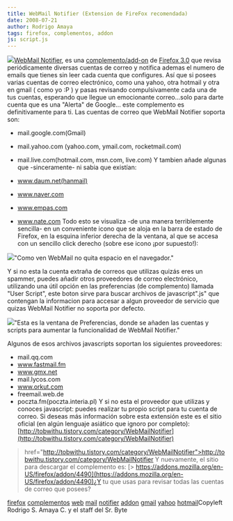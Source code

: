 ```yaml
---
title: WebMail Notifier (Extension de FireFox recomendada)
date: 2008-07-21
author: Rodrigo Amaya
tags: firefox, complementos, addon
js: script.js
---
```


[![](http://bp3.blogger.com/_ayvorITawE4/SIVsUetrGlI/AAAAAAAAA7E/Ai09Gf7rn58/s400/4490.png)](http://bp3.blogger.com/_ayvorITawE4/SIVsUetrGlI/AAAAAAAAA7E/Ai09Gf7rn58/s1600-h/4490.png)[WebMail Notifier](https://addons.mozilla.org/en-US/firefox/addon/4490), es
      una [complemento/add-on](http://srbyte.blogspot.com/2008/07/qu-es-un-complementoadd-on-de-firefox.html)
      de [Firefox 3.0](http://srbyte.blogspot.com/2008/07/el-guiness-record-de-firefox-3.html) que revisa periódicamente diversas cuentas de correo y notifica ademas el numero
      de emails que tienes sin leer cada cuenta que configures. Así que si posees varias cuentas de
      correo electrónico, como una yahoo, otra hotmail y otra en gmail ( como yo :P ) y pasas
      revisando compulsivamente cada una de tus
      cuentas, esperando que llegue un emocionante correo...solo para darte cuenta que es una
      "Alerta" de Google... este complemento es definitivamente para ti.
Las cuentas de
      correo que WebMail Notifier soporta son:

- mail.google.com(Gmail)
- mail.yahoo.com (yahoo.com, ymail.com, rocketmail.com)
- mail.live.com(hotmail.com, msn.com, live.com)
Y tambien añade algunas que -sinceramente- ni sabia que
      existían:

- www.daum.net(hanmail)
- www.naver.com
- www.empas.com
- www.nate.com
Todo
      esto se visualiza -de una manera terriblemente sencilla- en un conveniente icono que se aloja
      en la barra de estado de Firefox, en la esquina inferior derecha de la ventana, al que se
      accesa con un sencillo click derecho (sobre ese icono ¡por supuesto!):

[![](http://bp2.blogger.com/_ayvorITawE4/SIVrbS8GjUI/AAAAAAAAA60/ZzAXlVkzEDU/s400/1.png)](http://bp2.blogger.com/_ayvorITawE4/SIVrbS8GjUI/AAAAAAAAA60/ZzAXlVkzEDU/s1600-h/1.png)"Como ven WebMail no quita
      espacio en el navegador."

Y si no
      esta la cuenta extraña de correos que utilizas quizás eres un
      spammer, puedes añadir otros proveedores de correo electrónico, utilizando una útil
      opción en las preferencias (de complemento) llamada "User Script", este boton sirve para
      buscar archivos de javascript".js" que contengan la informacion para accesar a algun proveedor
      de servicio que quizas WebMail Notifier no soporta por defecto.

[![](http://bp2.blogger.com/_ayvorITawE4/SIVrbd4O8yI/AAAAAAAAA6s/eGCMiSb9zHY/s400/webmailshot.jpg)](http://bp2.blogger.com/_ayvorITawE4/SIVrbd4O8yI/AAAAAAAAA6s/eGCMiSb9zHY/s1600-h/webmailshot.jpg)"Esta es la ventana de
      Preferencias, donde se añaden las cuentas y scripts para aumentar la funcionalidad de WebMail
      Notifier."

Algunos de esos
      archivos javascripts soportan los siguientes proveedores:

- mail.qq.com
- www.fastmail.fm
- www.gmx.net
- mail.lycos.com
- www.orkut.com
- freemail.web.de
- poczta.fm(poczta.interia.pl)
Y
      si no esta el proveedor que utilizas y conoces javascript: puedes realizar tu propio script
      para tu cuenta de correo. Si deseas más información sobre esta extensión este es el sitio
      oficial (en algún lenguaje asiático que ignoro por completo):
[http://tobwithu.tistory.com/category/WebMailNotifier](http://tobwithu.tistory.com/category/WebMailNotifier)
>  href="http://tobwithu.tistory.com/category/WebMailNotifier">http://tobwithu.tistory.com/category/WebMailNotifier
Y
      nuevamente, el sitio para descargar el complemento es:
[> https://addons.mozilla.org/en-US/firefox/addon/4490](https://addons.mozilla.org/en-US/firefox/addon/4490)¿Y
      tu que usas para revisar todas las cuentas de correo que posees?

[firefox](http://www.blogalaxia.com/tags/firefox) [complementos](http://www.blogalaxia.com/tags/complementos) [web](http://www.blogalaxia.com/tags/web) [mail](http://www.blogalaxia.com/tags/mail) [notifier](http://www.blogalaxia.com/tags/notifier) [addon](http://www.blogalaxia.com/tags/addon) [gmail](http://www.blogalaxia.com/tags/gmail) [yahoo](http://www.blogalaxia.com/tags/yahoo) [hotmail](http://www.blogalaxia.com/tags/hotmail)Copyleft Rodrigo S. Amaya C. y el staff del Sr.
      Byte
